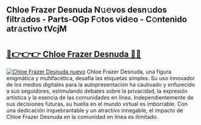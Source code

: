 ## Chloe Frazer Desnuda N𝚞𝚎vos desn𝚞dos filtr𝚊dos - Parts-OGp F𝚘tos vid𝚎o - C𝚘ntenido atr𝚊ctivo tVcjM

# <h2><a href="http://mb37xg.tromn.icu/?c=Chloe+Frazer+Desnuda">🔗👉👉👉 Chloe Frazer Desnuda 🔗🔗</a></h2>

[![Chloe Frazer Desnuda nuevo](https://i.imgur.com/pEAQMta.gif)](http://mb37xg.tromn.icu/?c=Chloe+Frazer+Desnuda)
Chloe Frazer Desnuda, una figura enigmática y multifacética, desafía las etiquetas simples. Su uso innovador de los medios digitales para la autopresentación ha cautivado y enfurecido a sus seguidores, estimulando debates sobre la privacidad, la expresión artística y la esencia de las comunidades en línea. Independientemente de sus decisiones futuras, su huella en el mundo virtual es imborrable. Con una dedicación inquebrantable y un atractivo innegable, el impacto de Chloe Frazer Desnuda en la comunidad en línea es ilimitado.
